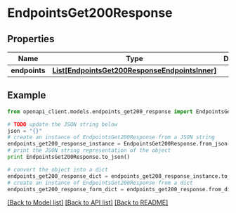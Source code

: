 # EndpointsGet200Response


## Properties

Name | Type | Description | Notes
------------ | ------------- | ------------- | -------------
**endpoints** | [**List[EndpointsGet200ResponseEndpointsInner]**](EndpointsGet200ResponseEndpointsInner.md) |  | [optional] 

## Example

```python
from openapi_client.models.endpoints_get200_response import EndpointsGet200Response

# TODO update the JSON string below
json = "{}"
# create an instance of EndpointsGet200Response from a JSON string
endpoints_get200_response_instance = EndpointsGet200Response.from_json(json)
# print the JSON string representation of the object
print EndpointsGet200Response.to_json()

# convert the object into a dict
endpoints_get200_response_dict = endpoints_get200_response_instance.to_dict()
# create an instance of EndpointsGet200Response from a dict
endpoints_get200_response_form_dict = endpoints_get200_response.from_dict(endpoints_get200_response_dict)
```
[[Back to Model list]](../README.md#documentation-for-models) [[Back to API list]](../README.md#documentation-for-api-endpoints) [[Back to README]](../README.md)


